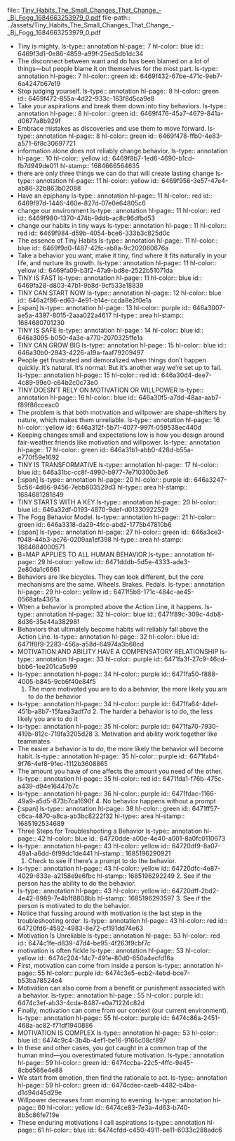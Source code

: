 file:: [Tiny_Habits_The_Small_Changes_That_Change_-_Bj_Fogg_1684663253979_0.pdf](../assets/Tiny_Habits_The_Small_Changes_That_Change_-_Bj_Fogg_1684663253979_0.pdf)
file-path:: ../assets/Tiny_Habits_The_Small_Changes_That_Change_-_Bj_Fogg_1684663253979_0.pdf

- Tiny is mighty.
  ls-type:: annotation
  hl-page:: 7
  hl-color:: blue
  id:: 6469f3d1-0e86-4859-a99f-25ed5db1dc34
- The disconnect between want and do has been blamed on a lot of things—but people blame it on themselves for the most part.
  ls-type:: annotation
  hl-page:: 7
  hl-color:: green
  id:: 6469f432-67be-471c-9eb7-6a4247b67e19
- Stop judging yourself.
  ls-type:: annotation
  hl-page:: 8
  hl-color:: green
  id:: 6469f472-855a-4d22-933c-163f8d5ca9e8
- Take your aspirations and break them down into tiny behaviors.
  ls-type:: annotation
  hl-page:: 8
  hl-color:: green
  id:: 6469f476-45a7-4679-841a-d0677a8b929f
- Embrace mistakes as discoveries and use them to move forward.
  ls-type:: annotation
  hl-page:: 8
  hl-color:: green
  id:: 6469f478-ffb0-4e83-a571-6f8c30697721
- information alone does not reliably change behavior.
  ls-type:: annotation
  hl-page:: 10
  hl-color:: yellow
  id:: 6469f8b7-1ed6-4690-b1cd-fb7d949de011
  hl-stamp:: 1684666564635
- there are only three things we can do that will create lasting change
  ls-type:: annotation
  hl-page:: 11
  hl-color:: yellow
  id:: 6469f956-3e57-47e4-ab86-32b863b02088
- Have an epiphany
  ls-type:: annotation
  hl-page:: 11
  hl-color:: red
  id:: 6469f97d-1446-460e-827d-07e0e64805c6
- change our environment
  ls-type:: annotation
  hl-page:: 11
  hl-color:: red
  id:: 6469f980-1370-474b-9ddb-ac8c96dfbd53
- change our habits in tiny ways
  ls-type:: annotation
  hl-page:: 11
  hl-color:: red
  id:: 6469f984-d59b-4054-bce6-333b3c825d0c
- The essence of Tiny Habits
  ls-type:: annotation
  hl-page:: 11
  hl-color:: blue
  id:: 6469f9d0-f487-42fc-ab8a-9c202060676a
- Take a behavior you want, make it tiny, find where it fits naturally in your life, and nurture its growth.
  ls-type:: annotation
  hl-page:: 11
  hl-color:: yellow
  id:: 6469fa09-b3f2-47a9-bd8e-2522b51071da
- TINY IS FAST
  ls-type:: annotation
  hl-page:: 11
  hl-color:: blue
  id:: 6469fa28-d803-47b1-9b8d-9cf533e18839
- TINY CAN START NOW
  ls-type:: annotation
  hl-page:: 12
  hl-color:: blue
  id:: 646a2f86-ed63-4e91-b14e-ccda8e2f0e1a
- [:span]
  ls-type:: annotation
  hl-page:: 13
  hl-color:: purple
  id:: 646a3007-ae5a-4397-8015-2aaa022a4617
  hl-type:: area
  hl-stamp:: 1684680701230
- TINY IS SAFE
  ls-type:: annotation
  hl-page:: 14
  hl-color:: blue
  id:: 646a3095-b050-4a3e-a770-2070325ffe1a
- TINY CAN GROW BIG
  ls-type:: annotation
  hl-page:: 15
  hl-color:: blue
  id:: 646a30b0-2843-4226-a19a-faaf79209497
- People get frustrated and demoralized when things don’t happen quickly. It’s natural. It’s normal. But it’s another way we’re set up to fail.
  ls-type:: annotation
  hl-page:: 15
  hl-color:: red
  id:: 646a30d4-dee7-4c89-99e0-c64b2c0c73e0
- TINY DOESN’T RELY ON MOTIVATION OR WILLPOWER
  ls-type:: annotation
  hl-page:: 16
  hl-color:: blue
  id:: 646a30f5-a7dd-48aa-aab7-f89f86cceac0
- The problem is that both motivation and willpower are shape-shifters by nature, which makes them unreliable.
  ls-type:: annotation
  hl-page:: 16
  hl-color:: yellow
  id:: 646a312f-5b71-4077-997f-059538ec440d
- Keeping changes small and expectations low is how you design around fair-weather friends like motivation and willpower. 
  ls-type:: annotation
  hl-page:: 17
  hl-color:: green
  id:: 646a31b1-abb0-428d-b55a-e770f59e1692
- TINY IS TRANSFORMATIVE
  ls-type:: annotation
  hl-page:: 17
  hl-color:: blue
  id:: 646a31bc-cc8f-4990-b977-7e710300b3e6
- [:span]
  ls-type:: annotation
  hl-page:: 20
  hl-color:: purple
  id:: 646a3247-5c56-4d66-9456-7ebb803529d3
  hl-type:: area
  hl-stamp:: 1684681281849
- TINY STARTS WITH A KEY
  ls-type:: annotation
  hl-page:: 20
  hl-color:: blue
  id:: 646a32df-0193-4870-9def-d01330922529
- The Fogg Behavior Model.
  ls-type:: annotation
  hl-page:: 21
  hl-color:: green
  id:: 646a3318-da29-4fcc-abd2-1775b47810b6
- [:span]
  ls-type:: annotation
  hl-page:: 27
  hl-color:: green
  id:: 646a3ce3-f048-44b3-ac76-0209aa1ef398
  hl-type:: area
  hl-stamp:: 1684684000571
- B=MAP APPLIES TO ALL HUMAN BEHAVIOR
  ls-type:: annotation
  hl-page:: 29
  hl-color:: yellow
  id:: 6471dddb-5d5e-4333-ade3-2e80da1c6661
- Behaviors are like bicycles. They can look different, but the core mechanisms are the same. Wheels. Brakes. Pedals.
  ls-type:: annotation
  hl-page:: 29
  hl-color:: yellow
  id:: 6471f5b8-171c-484c-ae45-0568afa4361a
- When a behavior is prompted above the Action Line, it happens.
  ls-type:: annotation
  hl-page:: 32
  hl-color:: blue
  id:: 6471f89c-309c-4db8-8d36-35e44a382981
- Behaviors that ultimately become habits will reliably fall above the Action Line.
  ls-type:: annotation
  hl-page:: 32
  hl-color:: blue
  id:: 6471f8f9-2283-456a-a58d-64974a3b68cd
- MOTIVATION AND ABILITY HAVE A COMPENSATORY RELATIONSHIP
  ls-type:: annotation
  hl-page:: 33
  hl-color:: purple
  id:: 6471fa3f-27c9-46cd-bbb6-1ee201ca5e99
- ls-type:: annotation
  hl-page:: 34
  hl-color:: purple
  id:: 6471fa50-f888-4005-b845-9cb6f40e84f5
  1. The more motivated you are to do a behavior, the more likely you are to do the behavior
- ls-type:: annotation
  hl-page:: 34
  hl-color:: purple
  id:: 6471fa64-4def-451b-a8b7-15faea3adf7d
  2. The harder a behavior is to do, the less likely you are to do it
- ls-type:: annotation
  hl-page:: 35
  hl-color:: purple
  id:: 6471fa70-7930-419b-812c-719fa3205d28
  3. Motivation and ability work together like teammates
- The easier a behavior is to do, the more likely the behavior will become habit.
  ls-type:: annotation
  hl-page:: 35
  hl-color:: purple
  id:: 6471fab4-9f76-4ef8-9fec-1112b3608865
- The amount you have of one affects the amount you need of the other.
  ls-type:: annotation
  hl-page:: 35
  hl-color:: red
  id:: 6471fda1-f76b-475c-a439-d94e16447b7c
- ls-type:: annotation
  hl-page:: 36
  hl-color:: purple
  id:: 6471fdac-1166-49a9-a5d5-873b7ca1690f
  4. No behavior happens without a prompt
- [:span]
  ls-type:: annotation
  hl-page:: 38
  hl-color:: green
  id:: 6471ff57-c6ca-4870-a8ca-ab3bc8222f32
  hl-type:: area
  hl-stamp:: 1685192534689
- Three Steps for Troubleshooting a Behavior
  ls-type:: annotation
  hl-page:: 42
  hl-color:: blue
  id:: 64720dde-a00e-4e40-a001-8a0fc0110673
- ls-type:: annotation
  hl-page:: 43
  hl-color:: yellow
  id:: 64720df9-8a07-49a1-a6dd-6f99dc1de441
  hl-stamp:: 1685196290921
  1. Check to see if there’s a prompt to do the behavior.
- ls-type:: annotation
  hl-page:: 43
  hl-color:: yellow
  id:: 64720dfc-4e87-4029-833e-a2158e9e6fbc
  hl-stamp:: 1685196292249
  2. See if the person has the ability to do the behavior.
- ls-type:: annotation
  hl-page:: 43
  hl-color:: yellow
  id:: 64720dff-2bd2-4e42-8989-7e4b1f8808bb
  hl-stamp:: 1685196293597
  3. See if the person is motivated to do the behavior.
- Notice that fussing around with motivation is the last step in the troubleshooting order.
  ls-type:: annotation
  hl-page:: 43
  hl-color:: red
  id:: 64720fd6-4592-4983-8e72-cf191dd74e63
- Motivation Is Unreliable
  ls-type:: annotation
  hl-page:: 53
  hl-color:: red
  id:: 6474c1fe-d839-47d4-be95-4f263f9cbf7c
- motivation is often fickle
  ls-type:: annotation
  hl-page:: 53
  hl-color:: yellow
  id:: 6474c204-14c7-491e-80d0-650a4ecfd16a
- First, motivation can come from inside a person
  ls-type:: annotation
  hl-page:: 55
  hl-color:: purple
  id:: 6474c3e5-ecb2-4ebd-bce7-b53ba78524e4
- Motivation can also come from a benefit or punishment associated with a behavior.
  ls-type:: annotation
  hl-page:: 55
  hl-color:: purple
  id:: 6474c3ef-ab33-4cda-8487-e0a71224c82d
- Finally, motivation can come from our context (our current environment).
  ls-type:: annotation
  hl-page:: 55
  hl-color:: purple
  id:: 6474c86a-2451-468a-ac82-f71df1940886
- MOTIVATION IS COMPLEX
  ls-type:: annotation
  hl-page:: 53
  hl-color:: blue
  id:: 6474c9c4-3b4b-4ef1-be16-9166c08cf897
- In these and other cases, you got caught in a common trap of the human mind—you overestimated future motivation.
  ls-type:: annotation
  hl-page:: 59
  hl-color:: green
  id:: 6474ccba-22c5-4ffc-9e45-8cbd566e4e88
- We start from emotion, then find the rationale to act.
  ls-type:: annotation
  hl-page:: 59
  hl-color:: green
  id:: 6474cdec-caeb-4482-b4ba-d1d94d45d29e
- Willpower decreases from morning to evening.
  ls-type:: annotation
  hl-page:: 60
  hl-color:: yellow
  id:: 6474ce83-7e3a-4d63-b740-8b5c86fe719e
- These enduring motivations I call aspirations
  ls-type:: annotation
  hl-page:: 61
  hl-color:: blue
  id:: 6474cfdd-c450-4911-be11-6033c288adc6
